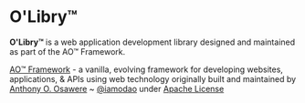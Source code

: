 # O'Libry™
**O'Libry™** is a web application development library designed and maintained as part of the AO™ Framework.

[AO™ Framework](https://vae24.com/ao) - a vanilla, evolving framework for developing websites, applications, & APIs using web technology originally built and maintained by [Anthony O. Osawere](https://www.osawere.com) ~ [@iamodao](https://twitter.com/iamodao) under [Apache License](https://www.apache.org/licenses/LICENSE-2.0) 
